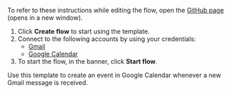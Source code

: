 To refer to these instructions while editing the flow, open the [GitHub page](https://github.com/ot4i/app-connect-templates/tree/master/resources/markdown/Create%20an%20event%20in%20Google%20Calendar%20from%20a%20new%20Gmail%20message_instructions.md) (opens in a new window).

1. Click **Create flow** to start using the template.
2. Connect to the following accounts by using your credentials:
   - [Gmail](https://www.ibm.com/docs/en/app-connect/containers_cd?topic=apps-gmail) 
   - [Google Calendar](https://www.ibm.com/docs/en/app-connect/containers_cd?topic=apps-googlecalendar)
3. To start the flow, in the banner, click **Start flow**.

Use this template to create an event in Google Calendar whenever a new Gmail message is received.





